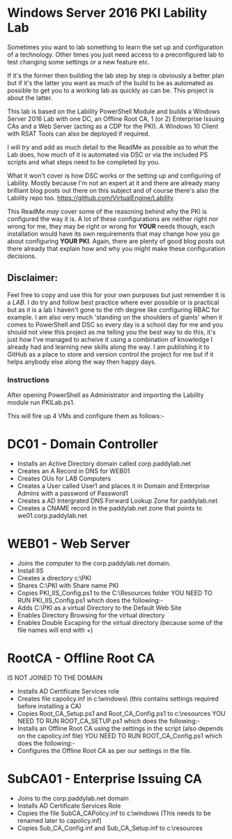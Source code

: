 # Windows Server 2016 PKI Lability Lab

Sometimes you want to lab something to learn the set up and configuration of a technology.  Other times you just need access to a preconfigured lab to test changing some settings or a new feature etc.

If it's the former then building the lab step by step is obviously a better plan but if it's the latter you want as much of the build to be as automated as possible to get you to a working lab as quickly as can be. This project is about the latter.

This lab is based on the Lability PowerShell Module and builds a Windows Server 2016 Lab with one DC, an Offline Root CA, 1 (or 2) Enterprise Issuing CAs and a Web Server (acting as a CDP for the PKI). A Windows 10 Client with RSAT Tools can also be deployed if required.

I will *try* and add as much detail to the ReadMe as possible as to what the Lab does, how much of it is automated via DSC or via the included PS scripts and what steps need to be completed by you.

What it won't cover is how DSC works or the setting up and configuring of Lability. Mostly because I'm not an expert at it and there are already many brilliant blog posts out there on this subject and of course there's also the Lability repo too. https://github.com/VirtualEngine/Lability

This ReadMe *may* cover some of the reasoning behind why the PKI is configured the way it is.  A lot of these configurations are neither right nor wrong for me, they may be right or wrong for **YOUR** needs though, each installation would have its own requirements that may change how you go about configuring **YOUR PKI**. Again, there are plenty of good blog posts out there already that explain how and why you might make these configuration decisions.

## Disclaimer:
Feel free to copy and use this for your own purposes but just remember it is a _LAB_. I do try and follow best practice where ever possible or is practical but as it is a lab I haven't gone to the nth degree like configuring RBAC for example.  I am also very much 'standing on the shoulders of giants' when it comes to PowerShell and DSC so every day is a school day for me and you should not view this project as me telling you the best way to do this, it's just how I've managed to acheive it using a combination of knowledge I already had and learning new skills along the way. I am publishing it to GitHub as a place to store and version control the project for me but if it helps anybody else along the way then happy days.

### Instructions

After opening PowerShell as Administrator and importing the Lability module run PKILab.ps1.

This will fire up 4 VMs and configure them as follows:-

# DC01 - Domain Controller
 * Installs an Active Directory domain called corp.paddylab.net
 * Creates an A Record in DNS for WEB01
 * Creates OUs for LAB Computers
 * Creates a User called User1 and places it in Domain and Enterprise Admins with a password of Password1
 * Creates a AD Intergrated DNS Forward Lookup Zone for paddylab.net
 * Creates a CNAME record in the paddylab.net zone that points to we01.corp.paddylab.net

# WEB01 - Web Server
 * Joins the computer to the corp.paddylab.net domain.
 * Install IIS
 * Creates a directory c:\PKI
 * Shares C:\PKI with Share name PKI
 * Copies PKI_IIS_Config.ps1 to the C:\Resources folder
YOU NEED TO RUN PKI_IIS_Config.ps1 which does the following:-
 * Adds C:\PKI as a virtual Directory to the Default Web Site
 * Enables Directory Browsing for the virtual directory
 * Enables Double Escaping for the virtual directory (because some of the file names will end with +)

# RootCA - Offline Root CA
IS NOT JOINED TO THE DOMAIN
 * Installs AD Certificate Services role
 * Creates file capolicy.inf in c:\windows\ (this contains settings required before installing a CA)
 * Copies Root_CA_Setup.ps1 and Root_CA_Config.ps1 to c:\resources
   YOU NEED TO RUN ROOT_CA_SETUP.ps1 which does the following:-   
 * Installs an Offline Root CA using the settings in the script (also depends on the capolicy.inf file)
YOU NEED TO RUN ROOT_CA_Config.ps1 which does the following:-
 * Configures the Offline Root CA as per our settings in the file.

# SubCA01 - Enterprise Issuing CA
 * Joins to the corp.paddylab.net domain
 * Installs AD Certificate Services Role
 * Copies the file SubCA_CAPolicy.inf to c:\windows (This needs to be renamed later to capolicy.inf)
 * Copies Sub_CA_Config.inf and Sub_CA_Setup.inf to c:\resources
